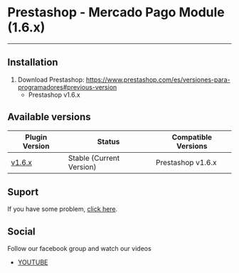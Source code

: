 # Prestashop - Mercado Pago Module (1.6.x)
---

## Installation ##

1. Download Prestashop: https://www.prestashop.com/es/versiones-para-programadores#previous-version
    * Prestashop v1.6.x
    
## Available versions ##
<table>
  <thead>
    <tr>
      <th>Plugin Version</th>
      <th>Status</th>
      <th>Compatible Versions</th>
    </tr>
  <thead>
  <tbody>
    <tr>
      <td><a href="https://github.com/mercadopago/cart-prestashop-6/releases">v1.6.x</a></td>
      <td>Stable (Current Version)</td>
      <td>Prestashop v1.6.x</td>
     </tr>
  </tbody>
</table>    
  
## Suport ##
If you have some problem, [click here](https://www.mercadopago.com.br/developers/suporte).

## Social ##

Follow our facebook group and watch our videos
<ul>
  <li><a href="https://www.youtube.com/playlist?list=PLl8LGzRu2_sXxChIJm1e0xY6dU3Dj_tNi" target="_blank">YOUTUBE</a></li>
</ul>
